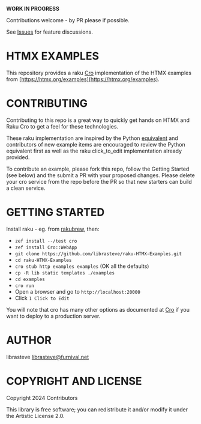 **WORK IN PROGRESS**

Contributions welcome - by PR please if possible.

See [Issues](https://github.com/librasteve/raku-HTMX-Examples/issues) for feature discussions.

HTMX EXAMPLES
=============

This repository provides a raku [Cro](https://cro.raku.org) implementation of the HTMX examples from [https://htmx.org/examples](https://htmx.org/examples).

CONTRIBUTING
============

Contributing to this repo is a great way to quickly get hands on HTMX and Raku Cro to get a feel for these technologies.

These raku implementation are inspired by the Python [equivalent](https://github.com/Konfuzian/htmx-examples-with-flask/tree/main) and contributors of new example items are encouraged to review the Python equivalent first as well as the raku click_to_edit implementation already provided.

To contribute an example, please fork this repo, follow the Getting Started (see below) and the submit a PR with your proposed changes. Please delete your cro service from the repo before the PR so that new starters can build a clean service.


GETTING STARTED
===============

Install raku - eg. from [rakubrew](https://rakubrew.org), then:

- `zef install --/test cro`
- `zef install Cro::WebApp`
- `git clone https://github.com/librasteve/raku-HTMX-Examples.git`
- `cd raku-HTMX-Examples`
- `cro stub http examples examples`  (OK all the defaults)
- `cp -R lib static templates ./examples`
- `cd examples`
- `cro run`
- Open a browser and go to `http://localhost:20000`
- Click `1 Click to Edit`

You will note that cro has many other options as documented at [Cro](https://cro.raku.org) if you want to deploy to a production server.


AUTHOR
======

librasteve <librasteve@furnival.net>

COPYRIGHT AND LICENSE
=====================

Copyright 2024 Contributors

This library is free software; you can redistribute it and/or modify it under the Artistic License 2.0.

